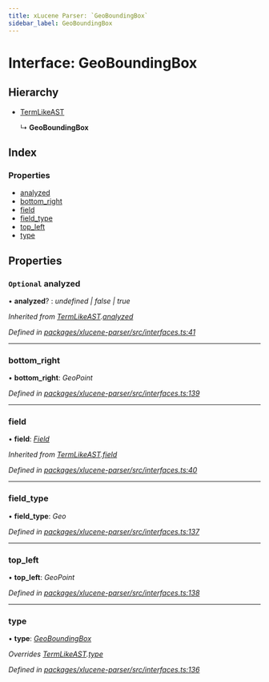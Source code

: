 ```yaml
---
title: xLucene Parser: `GeoBoundingBox`
sidebar_label: GeoBoundingBox
---
```


# Interface: GeoBoundingBox

## Hierarchy

* [TermLikeAST](termlikeast.md)

  ↳ **GeoBoundingBox**

## Index

### Properties

* [analyzed](geoboundingbox.md#optional-analyzed)
* [bottom_right](geoboundingbox.md#bottom_right)
* [field](geoboundingbox.md#field)
* [field_type](geoboundingbox.md#field_type)
* [top_left](geoboundingbox.md#top_left)
* [type](geoboundingbox.md#type)

## Properties

### `Optional` analyzed

• **analyzed**? : *undefined | false | true*

*Inherited from [TermLikeAST](termlikeast.md).[analyzed](termlikeast.md#optional-analyzed)*

*Defined in [packages/xlucene-parser/src/interfaces.ts:41](https://github.com/terascope/teraslice/blob/f95bb5556/packages/xlucene-parser/src/interfaces.ts#L41)*

___

###  bottom_right

• **bottom_right**: *GeoPoint*

*Defined in [packages/xlucene-parser/src/interfaces.ts:139](https://github.com/terascope/teraslice/blob/f95bb5556/packages/xlucene-parser/src/interfaces.ts#L139)*

___

###  field

• **field**: *[Field](../overview.md#field)*

*Inherited from [TermLikeAST](termlikeast.md).[field](termlikeast.md#field)*

*Defined in [packages/xlucene-parser/src/interfaces.ts:40](https://github.com/terascope/teraslice/blob/f95bb5556/packages/xlucene-parser/src/interfaces.ts#L40)*

___

###  field_type

• **field_type**: *Geo*

*Defined in [packages/xlucene-parser/src/interfaces.ts:137](https://github.com/terascope/teraslice/blob/f95bb5556/packages/xlucene-parser/src/interfaces.ts#L137)*

___

###  top_left

• **top_left**: *GeoPoint*

*Defined in [packages/xlucene-parser/src/interfaces.ts:138](https://github.com/terascope/teraslice/blob/f95bb5556/packages/xlucene-parser/src/interfaces.ts#L138)*

___

###  type

• **type**: *[GeoBoundingBox](../enums/asttype.md#geoboundingbox)*

*Overrides [TermLikeAST](termlikeast.md).[type](termlikeast.md#type)*

*Defined in [packages/xlucene-parser/src/interfaces.ts:136](https://github.com/terascope/teraslice/blob/f95bb5556/packages/xlucene-parser/src/interfaces.ts#L136)*
